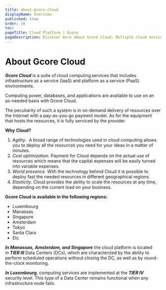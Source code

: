 ```yaml
---
title: about-gcore-cloud
displayName: Overview
published: true
order: 10
toc:
pageTitle: Cloud Platform | Gcore
pageDescription: Discover more about Gcore Cloud. Multiple cloud services with on-demand delivery and pay-as-you-go. Global presence, high reliability, and elasticity.
---
```

# About Gcore Cloud

**_Gcore Cloud_** is a suite of cloud computing services that includes infrastructure as a service (IaaS) and platform as a service (PaaS) environments. 

Computing power, databases, and applications are available to use on an as-needed basis with Gcore Cloud. 

The peculiarity of such a system is in on-demand delivery of resources over the Internet with a pay-as-you-go payment model. As for the equipment that hosts the resources, it is fully serviced by the provider.  

**Why** **Cloud?**  

1.  _Agility_.  A broad range of technologies used in cloud computing allows you to deploy all the resources you need for your ideas in a matter of minutes. 
2.  _Cost optimization._ Payment for Cloud depends on the actual use of resources which means that the capital expenses will be easily turned into variable expenses. 
3.  _World presence._ With the technology behind Cloud it is possible to deploy fast the needed resources in different geographical regions. 
4.  _Elasticity._ Cloud provides the ability to scale the resources at any time, depending on the current load on your business. 

**Gcore Cloud is available in the following regions:** 

*   Luxembourg
*   Manassas
*   Singapore
*   Amsterdam
*   Tokyo
*   Santa Clara
*   Etc

_**In Manassas,**_ _**Amsterdam, and Singapore**_ the cloud platform is located in **_TIER III_** Data Centers (DCs), which are characterized by the ability to perform scheduled operations without closing the DC, as well as by round-the-clock monitoring. 

**_In Luxembourg_**, computing services are implemented at the **_TIER IV_** security level. This type of a Data Center remains functional when any infrastructure node fails.